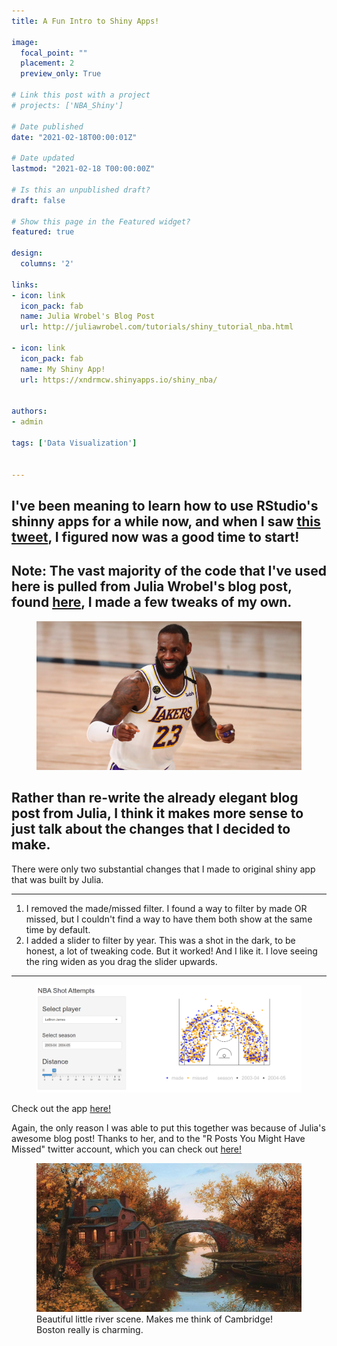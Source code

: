 ```yaml
---
title: A Fun Intro to Shiny Apps!

image:
  focal_point: ""
  placement: 2
  preview_only: True

# Link this post with a project
# projects: ['NBA_Shiny']

# Date published
date: "2021-02-18T00:00:01Z"

# Date updated
lastmod: "2021-02-18 T00:00:00Z"

# Is this an unpublished draft?
draft: false

# Show this page in the Featured widget?
featured: true

design:
  columns: '2'

links:
- icon: link
  icon_pack: fab
  name: Julia Wrobel's Blog Post
  url: http://juliawrobel.com/tutorials/shiny_tutorial_nba.html

- icon: link
  icon_pack: fab
  name: My Shiny App!
  url: https://xndrmcw.shinyapps.io/shiny_nba/


authors:
- admin

tags: ['Data Visualization']


---
```

## I've been meaning to learn how to use RStudio's shinny apps for a while now, and when I saw [this tweet](https://twitter.com/icymi_r/status/1380810822235131905), I figured now was a good time to start!

## Note: The vast majority of the code that I've used here is pulled from Julia Wrobel's blog post, found [here](http://juliawrobel.com/tutorials/shiny_tutorial_nba.html), I made a few tweaks of my own.

<figure>
  <img src="lebron.jpg">
</figure>

## Rather than re-write the already elegant blog post from Julia, I think it makes more sense to just talk about the changes that I decided to make.


There were only two substantial changes that I made to original shiny app that was built by Julia.

---
1. I removed the made/missed filter. I found a way to filter by made OR missed, but I couldn't find a way to have them both show at the same time by default.
2. I added a slider to filter by year. This was a shot in the dark, to be honest, a lot of tweaking code. But it worked! And I like it. I love seeing the ring widen as you drag the slider upwards.
---

<figure>
  <img src="featured.png">
</figure>

Check out the app [here!](https://xndrmcw.shinyapps.io/shiny_nba/)

Again, the only reason I was able to put this together was because of Julia's awesome blog post! Thanks to her, and to the "R Posts You Might Have Missed" twitter account, which you can check out [here!](https://twitter.com/icymi_r)

<figure>
  <img src="cambridge.jpg">
  <figcaption>Beautiful little river scene. Makes me think of Cambridge! Boston really is charming.</figcaption>
</figure>
